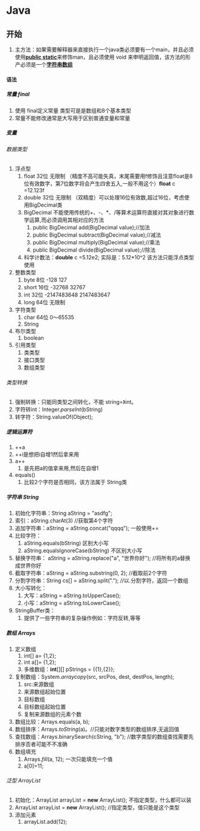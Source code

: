 # Java

## 开始

1. 主方法：如果需要解释器来直接执行一个java类必须要有一个main，并且必须使用<u>**public static**</u>来修饰man，且必须使用 void 来申明返回值，该方法的形产必须是一个<u>**字符串数组**</u>

#### 语法

#####  常量 final

1. 使用 final定义常量 类型可是是数组和8个基本类型
2. 常量不能修改通常是大写用于区别普通变量和常量

##### 变量

###### 数据类型

1. 浮点型
   1. float 32位 无限制    （精度不高可能失真，末尾需要用f修饰且注意float是8位有效数字，第7位数字将会产生四舍五入,一般不用这个）**float** c =12.123f  
   2. double 32位 无限制   （双精度）可以处理16位有效数,超过16位，考虑使用BigDecimal类
   3. BigDecimal 不能使用传统的+、-、*、/等算术运算符直接对其对象进行数学运算,而必须调用其相对应的方法
      1. public BigDecimal add(BigDecimal value);//加法
      2. public BigDecimal subtract(BigDecimal value);//减法 
      3. public BigDecimal multiply(BigDecimal value);//乘法
      4. public BigDecimal divide(BigDecimal value);//除法
   4. 科学计数法：**double** c =5.12e2;  实际是：5.12*10^2 该方法只能浮点类型使用
2. 整数类型
   1. byte 8位 -128 127
   2. short 16位 -32768 32767
   3. int  32位  -2147483648  2147483647
   4. long 64位 无限制
3. 字符类型
   1. char 64位 0～65535
   2. String
4. 布尔类型
   1. boolean
5. 引用类型
   1. 类类型
   2. 接口类型
   3. 数组类型

###### 类型转换

1. 强制转换：只能同类型之间转化，不能 string=》int。
2. 字符转int：Integer.*parseInt*(bString)
3. 转字符：String.valueOf(Object);

##### 逻辑运算符

1.  ++a
   1. ++i是想把i自增1然后拿来用
2. a++
   1. 是先把a的值拿来用,然后在自增1
3. equals()
   1. 比较2个字符是否相同，该方法属于 String类

##### 字符串 String

1. 初始化字符串：String aString = "asdfg";
2. 索引：aString.charAt(3)  //获取第4个字符
3. 追加字符串：aString = aString.concat("qqqq");  一般使用+=
4. 比较字符：
   1.  aString.equals(bString)   区别大小写
   2. aString.equalsIgnoreCase(bString)     不区别大小写
5. 替换字符串： aString = aString.replace("a", "世界你好");   //将所有的a替换成世界你好
6. 截取字符串：aString = aString.substring(0, 2);  //截取前2个字符
7. 分割字符串：String cs[] = aString.split(".");  //以.分割字符，返回一个数组
8. 大小写转化：
   1. 大写：aString = aString.toUpperCase();
   2. 小写：aString = aString.toLowerCase();
9. StringBuffer类：
   1. 提供了一些字符串的复杂操作例如：字符反转,等等

##### 数组 Arrays

1. 定义数组
   1. int[] a= {1,2};
   2. int a[]= {1,2};
   3. 多维数组：**int**[][] pStrings = {{1},{2}};
2. 复制数组：System.*arraycopy*(src, srcPos, dest, destPos, length);
   1. src:来源数组
   2. 来源数组起始位置
   3. 目标数组
   4. 目标数组起始位置
   5. 复制来源数组的元素个数
3. 数组比较：Arrays.equals(a, b);
4. 数组排序：Arrays.*toString*(a)。//只能对数字类型的数组排序,无返回值
5. 查找数组：Arrays.binarySearch(cString, "b");   //数字类型的数组查找需要先排序否者可能不不准确
6. 数组填充
   1. Arrays.*fill*(a, 12); 一次只能填充一个值
   2. a[0]=11;

###### 泛型 ArrayList

1. 初始化：ArrayList arrayList = **new** ArrayList(); 不指定类型，什么都可以装
2. ArrayList<Integer> arrayList = **new** ArrayList<Integer>(); //指定类型，值只能是这个类型
3. 添加元素
   1. arrayList.add(12);